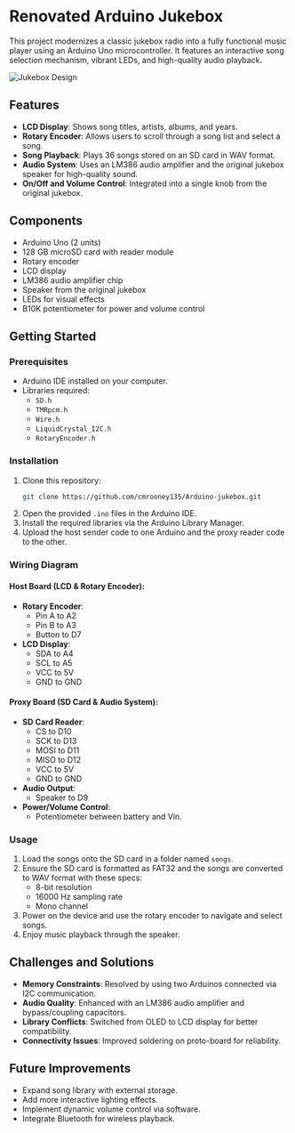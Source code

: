 # Renovated Arduino Jukebox

This project modernizes a classic jukebox radio into a fully functional music player using an Arduino Uno microcontroller. It features an interactive song selection mechanism, vibrant LEDs, and high-quality audio playback.


![Jukebox Design](jukebox_sticker.png)

## Features

- **LCD Display**: Shows song titles, artists, albums, and years.
- **Rotary Encoder**: Allows users to scroll through a song list and select a song.
- **Song Playback**: Plays 36 songs stored on an SD card in WAV format.
- **Audio System**: Uses an LM386 audio amplifier and the original jukebox speaker for high-quality sound.
- **On/Off and Volume Control**: Integrated into a single knob from the original jukebox.

## Components

- Arduino Uno (2 units)
- 128 GB microSD card with reader module
- Rotary encoder
- LCD display
- LM386 audio amplifier chip
- Speaker from the original jukebox
- LEDs for visual effects
- B10K potentiometer for power and volume control

## Getting Started

### Prerequisites

- Arduino IDE installed on your computer.
- Libraries required:
  - `SD.h`
  - `TMRpcm.h`
  - `Wire.h`
  - `LiquidCrystal_I2C.h`
  - `RotaryEncoder.h`

### Installation

1. Clone this repository:
   ```bash
   git clone https://github.com/cmrooney135/Arduino-jukebox.git
   ```
2. Open the provided `.ino` files in the Arduino IDE.
3. Install the required libraries via the Arduino Library Manager.
4. Upload the host sender code to one Arduino and the proxy reader code to the other.

### Wiring Diagram

#### Host Board (LCD & Rotary Encoder):
- **Rotary Encoder**:
  - Pin A to A2
  - Pin B to A3
  - Button to D7
- **LCD Display**:
  - SDA to A4
  - SCL to A5
  - VCC to 5V
  - GND to GND

#### Proxy Board (SD Card & Audio System):
- **SD Card Reader**:
  - CS to D10
  - SCK to D13
  - MOSI to D11
  - MISO to D12
  - VCC to 5V
  - GND to GND
- **Audio Output**:
  - Speaker to D9
- **Power/Volume Control**:
  - Potentiometer between battery and Vin.

### Usage

1. Load the songs onto the SD card in a folder named `songs`.
2. Ensure the SD card is formatted as FAT32 and the songs are converted to WAV format with these specs:
   - 8-bit resolution
   - 16000 Hz sampling rate
   - Mono channel
3. Power on the device and use the rotary encoder to navigate and select songs.
4. Enjoy music playback through the speaker.

## Challenges and Solutions

- **Memory Constraints**: Resolved by using two Arduinos connected via I2C communication.
- **Audio Quality**: Enhanced with an LM386 audio amplifier and bypass/coupling capacitors.
- **Library Conflicts**: Switched from OLED to LCD display for better compatibility.
- **Connectivity Issues**: Improved soldering on proto-board for reliability.

## Future Improvements

- Expand song library with external storage.
- Add more interactive lighting effects.
- Implement dynamic volume control via software.
- Integrate Bluetooth for wireless playback.
